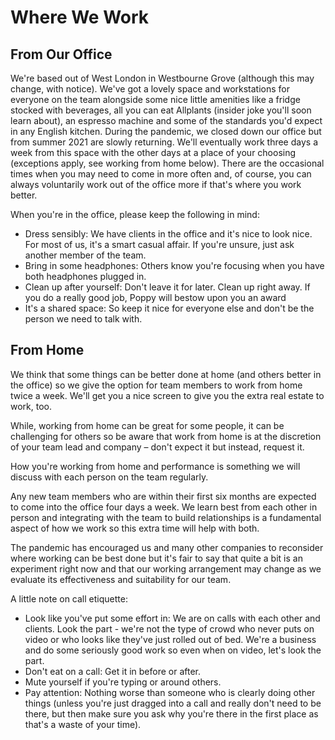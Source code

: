 # Where We Work

## From Our Office

We're based out of West London in Westbourne Grove (although this may change, with notice). We've got a lovely space and workstations for everyone on the team alongside some nice little amenities like a fridge stocked with beverages, all you can eat Allplants (insider joke you'll soon learn about), an espresso machine and some of the standards you'd expect in any English kitchen. During the pandemic, we closed down our office but from summer 2021 are slowly returning. We'll eventually work three days a week from this space with the other days at a place of your choosing (exceptions apply, see working from home below). There are the occasional times when you may need to come in more often and, of course, you can always voluntarily work out of the office more if that's where you work better. 

When you're in the office, please keep the following in mind:

- Dress sensibly: We have clients in the office and it's nice to look nice. For most of us, it's a smart casual affair. If you're unsure, just ask another member of the team. 
- Bring in some headphones: Others know you're focusing when you have both headphones plugged in. 
- Clean up after yourself: Don't leave it for later. Clean up right away. If you do a really good job, Poppy will bestow upon you an award
- It's a shared space: So keep it nice for everyone else and don't be the person we need to talk with. 

## From Home

We think that some things can be better done at home (and others better in the office) so we give the option for team members to work from home twice a week. We'll get you a nice screen to give you the extra real estate to work, too. 

While, working from home can be great for some people, it can be challenging for others so be aware that work from home is at the discretion of your team lead and company – don't expect it but instead, request it. 

How you're working from home and performance is something we will discuss with each person on the team regularly. 

Any new team members who are within their first six months are expected to come into the office four days a week. We learn best from each other in person and integrating with the team to build relationships is a fundamental aspect of how we work so this extra time will help with both. 

The pandemic has encouraged us and many other companies to reconsider where working can be best done but it's fair to say that quite a bit is an experiment right now and that our working arrangement may change as we evaluate its effectiveness and suitability for our team. 

A little note on call etiquette: 

- Look like you've put some effort in: We are on calls with each other and clients. Look the part - we're not the type of crowd who never puts on video or who looks like they've just rolled out of bed. We're a business and do some seriously good work so even when on video, let's look the part. 
- Don't eat on a call: Get it in before or after.
- Mute yourself if you're typing or around others.
- Pay attention: Nothing worse than someone who is clearly doing other things (unless you're just dragged into a call and really don't need to be there, but then make sure you ask why you're there in the first place as that's a waste of your time).


